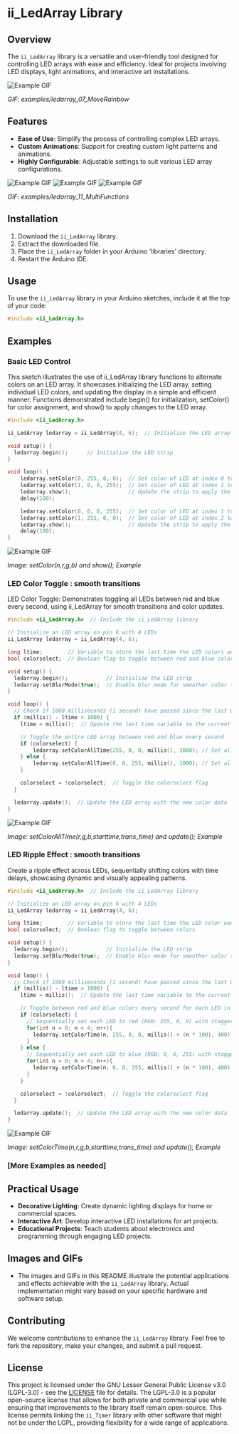 # ii_LedArray Library

## Overview
The `ii_LedArray` library is a versatile and user-friendly tool designed for controlling LED arrays with ease and efficiency. Ideal for projects involving LED displays, light animations, and interactive art installations.

![Example GIF](examples/ledarray_07_MoveRainbow/rainbow.gif)

*GIF: examples/ledarray_07_MoveRainbow*

## Features
- **Ease of Use**: Simplify the process of controlling complex LED arrays.
- **Custom Animations**: Support for creating custom light patterns and animations.
- **Highly Configurable**: Adjustable settings to suit various LED array configurations.

![Example GIF](examples/ledarray_11_MultiFunctions/face_color_change.gif)
![Example GIF](examples/ledarray_11_MultiFunctions/ring_rainbow.gif)
![Example GIF](examples/ledarray_11_MultiFunctions/tail_color_change.webp)


*GIF: examples/ledarray_11_MultiFunctions*


## Installation
1. Download the `ii_LedArray` library.
2. Extract the downloaded file.
3. Place the `ii_LedArray` folder in your Arduino 'libraries' directory.
4. Restart the Arduino IDE.

## Usage
To use the `ii_LedArray` library in your Arduino sketches, include it at the top of your code:
```cpp
#include <ii_LedArray.h>
```

## Examples

### Basic LED Control
This sketch illustrates the use of ii_LedArray library functions to alternate colors on an LED array. It showcases initializing the LED array, setting individual LED colors, and updating the display in a simple and efficient manner. Functions demonstrated include begin() for initialization, setColor() for color assignment, and show() to apply changes to the LED array.

```cpp
#include <ii_LedArray.h>

ii_LedArray ledarray = ii_LedArray(4, 6);  // Initialize the LED array on pin 6 with 4 LEDs

void setup() {
  ledarray.begin();      // Initialize the LED strip
}

void loop() {
    ledarray.setColor(0, 255, 0, 0);  // Set color of LED at index 0 to red
    ledarray.setColor(1, 0, 0, 255);  // Set color of LED at index 1 to blue
    ledarray.show();                  // Update the strip to apply the color change
    delay(100); 

    ledarray.setColor(0, 0, 0, 255);  // Set color of LED at index 1 to blue
    ledarray.setColor(1, 255, 0, 0);  // Set color of LED at index 2 to red
    ledarray.show();                  // Update the strip to apply the color change
    delay(100); 
}
```
![Example GIF](examples/demo_01_setColor/setColor.gif)

*Image: setColor(n,r,g,b) and show(); Example*

### LED Color Toggle : smooth transitions
LED Color Toggle: Demonstrates toggling all LEDs between red and blue every second, using ii_LedArray for smooth transitions and color updates.

```cpp
#include <ii_LedArray.h>  // Include the ii_LedArray library

// Initialize an LED array on pin 6 with 4 LEDs
ii_LedArray ledarray = ii_LedArray(4, 6);

long ltime;        // Variable to store the last time the LED colors were updated
bool colorselect;  // Boolean flag to toggle between red and blue colors

void setup() {
  ledarray.begin();            // Initialize the LED strip
  ledarray.setBlurMode(true);  // Enable blur mode for smoother color transitions
}

void loop() {
  // Check if 1000 milliseconds (1 second) have passed since the last update
  if (millis() - ltime > 1000) {
    ltime = millis();  // Update the last time variable to the current time

    // Toggle the entire LED array between red and blue every second
    if (colorselect) {
        ledarray.setColorAllTime(255, 0, 0, millis(), 1000); // Set all LEDs to red
    } else {
        ledarray.setColorAllTime(0, 0, 255, millis(), 1000); // Set all LEDs to blue
    }

    colorselect = !colorselect;  // Toggle the colorselect flag
  }

  ledarray.update();  // Update the LED array with the new color data
}
```
![Example GIF](examples/demo_02_setColorAllTime/setColorAllTime.gif)

*Image: setColorAllTime(r,g,b,starttime,trans_time) and update(); Example*


### LED Ripple Effect : smooth transitions 
Create a ripple effect across LEDs, sequentially shifting colors with time delays, showcasing dynamic and visually appealing patterns.

```cpp
#include <ii_LedArray.h>  // Include the ii_LedArray library

// Initialize an LED array on pin 6 with 4 LEDs
ii_LedArray ledarray = ii_LedArray(4, 6);

long ltime;        // Variable to store the last time the LED color was updated
bool colorselect;  // Boolean flag to toggle between colors

void setup() {
  ledarray.begin();            // Initialize the LED strip
  ledarray.setBlurMode(true);  // Enable blur mode for smoother color transitions
}

void loop() {
  // Check if 1000 milliseconds (1 second) have passed since the last update
  if (millis() - ltime > 1000) {
    ltime = millis();  // Update the last time variable to the current time

    // Toggle between red and blue colors every second for each LED in a sequence
    if (colorselect) {
      // Sequentially set each LED to red (RGB: 255, 0, 0) with staggered timing
      for(int n = 0; n < 4; n++){
        ledarray.setColorTime(n, 255, 0, 0, millis() + (n * 100), 400);
      }
    } else {
      // Sequentially set each LED to blue (RGB: 0, 0, 255) with staggered timing
      for(int n = 0; n < 4; n++){
        ledarray.setColorTime(n, 0, 0, 255, millis() + (n * 100), 400);
      }
    }

    colorselect = !colorselect;  // Toggle the colorselect flag
  }

  ledarray.update();  // Update the LED array with the new color data
}
```
![Example GIF](examples/demo_03_setColorTime_n/setColorTime_n.gif)

*Image: setColorTime(n,r,g,b,starttime,trans_time) and update(); Example*




### [More Examples as needed]

## Practical Usage
- **Decorative Lighting**: Create dynamic lighting displays for home or commercial spaces.
- **Interactive Art**: Develop interactive LED installations for art projects.
- **Educational Projects**: Teach students about electronics and programming through engaging LED projects.

## Images and GIFs
- The images and GIFs in this README illustrate the potential applications and effects achievable with the `ii_LedArray` library. Actual implementation might vary based on your specific hardware and software setup.

## Contributing
We welcome contributions to enhance the `ii_LedArray` library. Feel free to fork the repository, make your changes, and submit a pull request.

## License
This project is licensed under the GNU Lesser General Public License v3.0 (LGPL-3.0) - see the [LICENSE](LICENSE) file for details. The LGPL-3.0 is a popular open-source license that allows for both private and commercial use while ensuring that improvements to the library itself remain open-source. This license permits linking the `ii_Timer` library with other software that might not be under the LGPL, providing flexibility for a wide range of applications.
